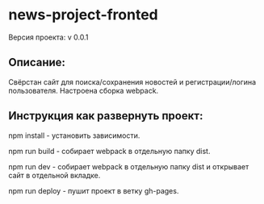 # news-project-fronted

Версия проекта: v 0.0.1

## Описание:
Свёрстан сайт для поиска/сохранения новостей и регистрации/логина пользователя. Настроена сборка webpack.

## Инструкция как развернуть проект:

npm install - установить зависимости.

npm run build - собирает webpack в отдельную папку dist.

npm run dev - собирает webpack в отдельную папку dist и открывает сайт в отдельной вкладке.

npm run deploy - пушит проект в ветку gh-pages.